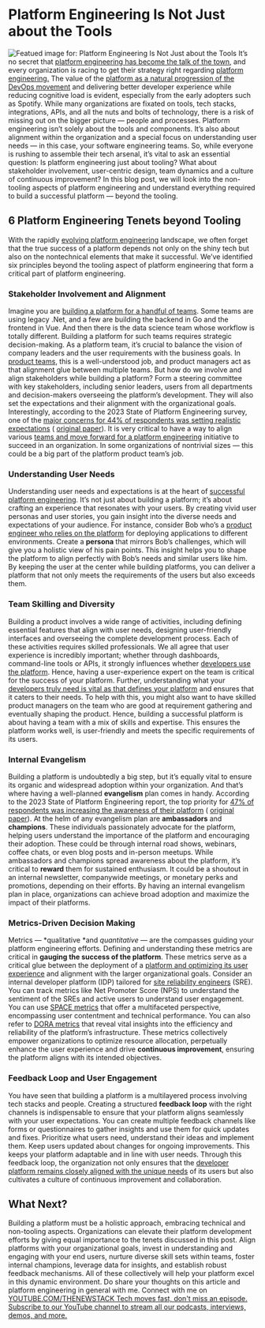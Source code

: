 # Platform Engineering Is Not Just about the Tools
![Featued image for: Platform Engineering Is Not Just about the Tools](https://cdn.thenewstack.io/media/2024/03/60792b5f-tools-1845426_1280-1024x683.jpg)
It’s no secret that
[platform engineering has become the talk of the town](https://thenewstack.io/platform-engineering-is-a-bandwagon-worth-jumping-on/), and every organization is racing to get their strategy right regarding [platform engineering.](https://thenewstack.io/platform-engineering/) The value of the [platform as a natural progression of the DevOps movement](https://www.infracloud.io/blogs/devops-to-platform-engineering-how-we-got-here/) and delivering better developer experience while reducing cognitive load is evident, especially from the early adopters such as Spotify.
While many organizations are fixated on tools, tech stacks, integrations, APIs, and all the nuts and bolts of technology, there is a risk of missing out on the bigger picture — people and processes. Platform engineering isn’t solely about the tools and components. It’s also about alignment within the organization and a special focus on understanding user needs — in this case, your software engineering teams.
So, while everyone is rushing to assemble their tech arsenal, it’s vital to ask an essential question: Is platform engineering just about tooling? What about stakeholder involvement, user-centric design, team dynamics and a culture of continuous improvement?
In this blog post, we will look into the non-tooling aspects of platform engineering and understand everything required to build a successful platform — beyond the tooling.
## 6 Platform Engineering Tenets beyond Tooling
With the rapidly
[evolving platform engineering](https://thenewstack.io/platform-engineering-is-devops-evolved-new-report-shows/) landscape, we often forget that the true success of a platform depends not only on the shiny tech but also on the nontechnical elements that make it successful.
We’ve identified six principles beyond the tooling aspect of platform engineering that form a critical part of platform engineering.
### Stakeholder Involvement and Alignment
Imagine you are
[building a platform for a handful of teams](https://thenewstack.io/high-performing-devops-teams-build-self-service-platforms/). Some teams are using legacy .Net, and a few are building the backend in Go and the frontend in Vue. And then there is the data science team whose workflow is totally different. Building a platform for such teams requires strategic decision-making.
As a platform team, it’s crucial to balance the vision of company leaders and the user requirements with the business goals. In
[product teams](https://thenewstack.io/why-you-should-run-your-platform-team-like-a-product-team/), this is a well-understood job, and product managers act as that alignment glue between multiple teams. But how do we involve and align stakeholders while building a platform?
Form a steering committee with key stakeholders, including senior leaders, users from all departments and decision-makers overseeing the platform’s development. They will also set the expectations and their alignment with the organizational goals. Interestingly, according to the 2023 State of Platform Engineering survey, one of the
[major concerns for 44% of respondents was setting realistic expectations](https://sdtimes.com/software-developement/report-platform-engineering-to-see-big-boost-in-2023/) ( [original paper](https://www.puppet.com/success/resources/state-of-platform-engineering)).
It is very critical to have a way to align various
[teams and move forward for a platform engineering](https://thenewstack.io/platform-engineering/architecture-and-design-considerations-for-platform-engineering-teams/) initiative to succeed in an organization. In some organizations of nontrivial sizes — this could be a big part of the platform product team’s job.
### Understanding User Needs
Understanding user needs and expectations is at the heart of
[successful platform engineering](https://thenewstack.io/the-key-to-successful-platform-engineering-self-service-iac/). It’s not just about building a platform; it’s about crafting an experience that resonates with your users. By creating vivid user personas and user stories, you gain insight into the diverse needs and expectations of your audience.
For instance, consider Bob who’s a
[product engineer who relies on the platform](https://thenewstack.io/platform-engineering-demands-a-product-mindset/) for deploying applications to different environments. Create a **persona** that mirrors Bob’s challenges, which will give you a holistic view of his pain points. This insight helps you to shape the platform to align perfectly with Bob’s needs and similar users like him.
By keeping the user at the center while building platforms, you can deliver a platform that not only meets the requirements of the users but also exceeds them.
### Team Skilling and Diversity
Building a product involves a wide range of activities, including defining essential features that align with user needs, designing user-friendly interfaces and overseeing the complete development process. Each of these activities requires skilled professionals.
We all agree that user experience is incredibly important; whether through dashboards, command-line tools or APIs, it strongly influences whether
[developers use the platform](https://thenewstack.io/adopting-gitops-for-self-service-developer-platforms-practical-strategies/). Hence, having a user-experience expert on the team is critical for the success of your platform.
Further, understanding what your
[developers truly need is vital as that defines your platform](https://thenewstack.io/what-a-self-service-developer-platform-is-and-why-it-matters/) and ensures that it caters to their needs. To help with this, you might also want to have skilled product managers on the team who are good at requirement gathering and eventually shaping the product.
Hence, building a successful platform is about having a team with a mix of skills and expertise. This ensures the platform works well, is user-friendly and meets the specific requirements of its users.
### Internal Evangelism
Building a platform is undoubtedly a big step, but it’s equally vital to ensure its organic and widespread adoption within your organization. And that’s where having a well-planned
**evangelism** plan comes in handy. According to the 2023 State of Platform Engineering report, the top priority for [47% of respondents was increasing the awareness of their platform](https://sdtimes.com/software-developement/report-platform-engineering-to-see-big-boost-in-2023/) ( [original paper](https://www.puppet.com/success/resources/state-of-platform-engineering)).
At the helm of any evangelism plan are
**ambassadors** and **champions**. These individuals passionately advocate for the platform, helping users understand the importance of the platform and encouraging their adoption. These could be through internal road shows, webinars, coffee chats, or even blog posts and in-person meetups.
While ambassadors and champions spread awareness about the platform, it’s critical to
**reward** them for sustained enthusiasm. It could be a shoutout in an internal newsletter, companywide meetings, or monetary perks and promotions, depending on their efforts.
By having an internal evangelism plan in place, organizations can achieve broad adoption and maximize the impact of their platforms.
### Metrics-Driven Decision Making
Metrics —
*qualitative *and *quantitative* — are the compasses guiding your platform engineering efforts. Defining and understanding these metrics are critical in **gauging the success of the platform**. These metrics serve as a critical glue between the deployment of a [platform and optimizing its user experience](https://thenewstack.io/how-the-platform-experience-is-changing-with-cloud-native/) and alignment with the larger organizational goals.
Consider an internal developer platform (IDP) tailored for
[site reliability engineers](https://thenewstack.io/the-role-of-site-reliability-engineering-for-devops/) (SRE). You can track metrics like Net Promoter Score (NPS) to understand the sentiment of the SREs and active users to understand user engagement. You can use [SPACE metrics](https://www.harness.io/blog/space-metrics-get-started) that offer a multifaceted perspective, encompassing user contentment and technical performance. You can also refer to [DORA metrics](https://thenewstack.io/level-up-the-dev-experience-with-dora-metrics-and-continuous-deployment/) that reveal vital insights into the efficiency and reliability of the platform’s infrastructure.
These metrics collectively empower organizations to optimize resource allocation, perpetually enhance the user experience and drive
**continuous improvement**, ensuring the platform aligns with its intended objectives.
### Feedback Loop and User Engagement
You have seen that building a platform is a multilayered process involving tech stacks and people. Creating a structured
**feedback loop** with the right channels is indispensable to ensure that your platform aligns seamlessly with your user expectations.
You can create multiple feedback channels like forms or questionnaires to gather insights and use them for quick updates and fixes. Prioritize what users need, understand their ideas and implement them. Keep users updated about changes for ongoing improvements. This keeps your platform adaptable and in line with user needs.
Through this feedback loop, the organization not only ensures that the
[developer platform remains closely aligned with the unique needs](https://thenewstack.io/do-you-need-an-internal-developer-platform/) of its users but also cultivates a culture of continuous improvement and collaboration.
## What Next?
Building a platform must be a holistic approach, embracing technical and non-tooling aspects. Organizations can elevate their platform development efforts by giving equal importance to the tenets discussed in this post.
Align platforms with your organizational goals, invest in understanding and engaging with your end users, nurture diverse skill sets within teams, foster internal champions, leverage data for insights, and establish robust feedback mechanisms. All of these collectively will help your platform excel in this dynamic environment.
Do share your thoughts on this article and platform engineering in general with me. Connect with me on
[
YOUTUBE.COM/THENEWSTACK
Tech moves fast, don't miss an episode. Subscribe to our YouTube
channel to stream all our podcasts, interviews, demos, and more.
](https://youtube.com/thenewstack?sub_confirmation=1)